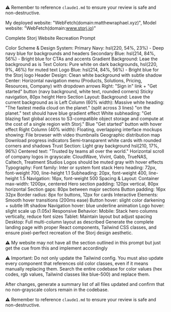 ⚠️ Remember to reference `claude1.md` to ensure your review is safe and non-destructive.

My deployed website: "WebFetch(domain:matthewraphael.xyz)",
Model website: "WebFetch(domain:www.storj.io)"

Complete Storj Website Recreation Prompt

Color Scheme & Design System:
Primary Navy: hsl(220, 54%, 23%) - Deep navy blue for backgrounds and headers
Secondary Blue: hsl(214, 84%, 56%) - Bright blue for CTAs and accents
Gradient Background: Leae the background as is
Text Colors: Pure white on dark backgrounds, hsl(220, 9%, 46%) for muted text
Logo Blue: hsl(214, 84%, 56%) - Bright blue for the Storj logo
Header Design:
Clean white background with subtle shadow
Center: Horizontal navigation menu (Products, Solutions, Pricing, Resources, Company) with dropdown arrows
Right: "Sign in" link + "Get started" button (navy background, white text, rounded corners)
Sticky navigation, 80px height
Hero Section Layout:
Background: Leave the current background as is
Left Column (60% width):
Massive white heading: "The fastest media cloud on the planet." (split across 3 lines)
"on the planet." text should have blue gradient effect
White subheading: "Get blazing fast global access to S3-compatible object storage and compute at the cost of a single region with Storj."
Blue "Get started" button with hover effect
Right Column (40% width):
Floating, overlapping interface mockups showing:
File browser with video thumbnails
Geographic distribution map
Download progress indicators
Semi-transparent white cards with rounded corners and shadows
Trust Section:
Light gray background hsl(210, 17%, 96%)
Centered text: "Trusted by teams all over the world."
Horizontal scroll of company logos in grayscale: CloudWave, Vivint, Gabb, TrueNAS, Caltech, Treatment Studios
Logos should be muted gray with hover effects
Typography:
Font family: Inter or system font stack
Hero heading: 72px, font-weight 700, line-height 1.1
Subheading: 20px, font-weight 400, line-height 1.5
Navigation: 16px, font-weight 500
Spacing & Layout:
Container max-width: 1200px, centered
Hero section padding: 120px vertical, 80px horizontal
Section gaps: 80px between major sections
Button padding: 16px 32px
Border radius: 8px for buttons, 12px for cards
Interactive Elements:
Smooth hover transitions (200ms ease)
Button hover: slight color darkening + subtle lift shadow
Navigation hover: blue underline animation
Logo hover: slight scale up (1.05x)
Responsive Behavior:
Mobile: Stack hero columns vertically, reduce font sizes
Tablet: Maintain layout but adjust spacing
Desktop: Full multi-column layout as described
Generate the complete landing page with proper React components, Tailwind CSS classes, and ensure pixel-perfect recreation of the Storj design aesthetic.




⚠️ My website may not have all the section outlined in this prompt but just get the cue from this and implement accordingly

⚠️ Important: Do not only update the Tailwind config. You must also update every component that references old color classes, even if it means manually replacing them. Search the entire codebase for color values (hex codes, rgb values, Tailwind classes like blue-500) and replace them.

After changes, generate a summary list of all files updated and confirm that no non-grayscale colors remain in the codebase.

⚠️ Remember to reference `claude1.md` to ensure your review is safe and non-destructive.
